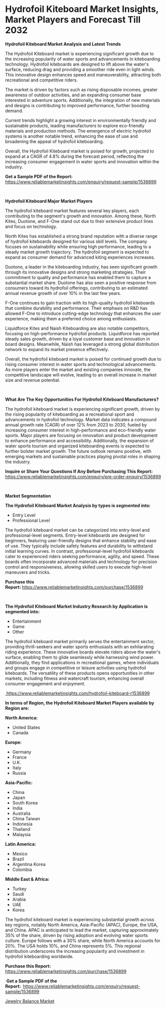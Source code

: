 <p><h1>Hydrofoil Kiteboard Market Insights, Market Players and Forecast Till 2032</h1></p><p><strong>Hydrofoil Kiteboard Market Analysis and Latest Trends</strong></p>
<p><p>The Hydrofoil Kiteboard market is experiencing significant growth due to the increasing popularity of water sports and advancements in kiteboarding technology. Hydrofoil kiteboards are designed to lift above the water's surface, reducing drag and providing a smoother ride even in light winds. This innovative design enhances speed and maneuverability, attracting both recreational and competitive riders.</p><p>The market is driven by factors such as rising disposable incomes, greater awareness of outdoor activities, and an expanding consumer base interested in adventure sports. Additionally, the integration of new materials and designs is contributing to improved performance, further boosting demand.</p><p>Current trends highlight a growing interest in environmentally friendly and sustainable products, leading manufacturers to explore eco-friendly materials and production methods. The emergence of electric hydrofoil systems is another notable trend, enhancing the ease of use and broadening the appeal of hydrofoil kiteboarding. </p><p>Overall, the Hydrofoil Kiteboard market is poised for growth, projected to expand at a CAGR of 4.8% during the forecast period, reflecting the increasing consumer engagement in water sports and innovation within the industry.</p></p>
<p><strong>Get a Sample PDF of the Report:&nbsp;</strong> <a href="https://www.reliablemarketinsights.com/enquiry/request-sample/1536899?utm_campaign=2102&utm_medium=2&utm_source=Github&utm_content=ia&utm_term=05042025&utm_id=hydrofoil-kiteboard">https://www.reliablemarketinsights.com/enquiry/request-sample/1536899</a></p>
<p>&nbsp;</p>
<p><strong>Hydrofoil Kiteboard Major Market Players</strong></p>
<p><p>The hydrofoil kiteboard market features several key players, each contributing to the segment's growth and innovation. Among these, North Kites, Duotone, and F-One stand out due to their extensive product lines and focus on technology.</p><p>North Kites has established a strong brand reputation with a diverse range of hydrofoil kiteboards designed for various skill levels. The company focuses on sustainability while ensuring high performance, leading to a steady market growth trajectory. The hydrofoil segment is expected to expand as consumer demand for advanced kiting experiences increases.</p><p>Duotone, a leader in the kiteboarding industry, has seen significant growth through its innovative designs and strong marketing strategies. Their commitment to quality and performance has enabled them to capture a substantial market share. Duotone has also seen a positive response from consumers toward its hydrofoil offerings, contributing to an estimated annual revenue growth of over 10% in the last few years.</p><p>F-One continues to gain traction with its high-quality hydrofoil kiteboards that combine durability and performance. Their emphasis on R&D has allowed F-One to introduce cutting-edge technology that enhances the user experience, making them a preferred choice among enthusiasts.</p><p>Liquidforce Kites and Naish Kiteboarding are also notable competitors, focusing on high-performance hydrofoil products. Liquidforce has reported steady sales growth, driven by a loyal customer base and innovation in board designs. Meanwhile, Naish has leveraged a strong global distribution network to expand its market presence effectively.</p><p>Overall, the hydrofoil kiteboard market is poised for continued growth due to rising consumer interest in water sports and technological advancements. As more players enter the market and existing companies innovate, the competitive landscape will evolve, leading to an overall increase in market size and revenue potential.</p></p>
<p>&nbsp;</p>
<p><strong>What Are The Key Opportunities For Hydrofoil Kiteboard Manufacturers?</strong></p>
<p><p>The hydrofoil kiteboard market is experiencing significant growth, driven by the rising popularity of kiteboarding as a recreational sport and advancements in hydrofoil technology. Market data indicates a compound annual growth rate (CAGR) of over 12% from 2023 to 2030, fueled by increasing consumer interest in high-performance and eco-friendly water sports. Major players are focusing on innovation and product development to enhance performance and accessibility. Additionally, the expansion of water sports tourism and organized kiteboarding events is expected to further bolster market growth. The future outlook remains positive, with emerging markets and sustainable practices playing pivotal roles in shaping the industry.</p></p>
<p><strong>Inquire or Share Your Questions If Any Before Purchasing This Report:</strong> <a href="https://www.reliablemarketinsights.com/enquiry/pre-order-enquiry/1536899?utm_campaign=2102&utm_medium=2&utm_source=Github&utm_content=ia&utm_term=05042025&utm_id=hydrofoil-kiteboard">https://www.reliablemarketinsights.com/enquiry/pre-order-enquiry/1536899</a></p>
<p>&nbsp;</p>
<p><strong>Market Segmentation</strong></p>
<p><strong>The Hydrofoil Kiteboard Market Analysis by types is segmented into:</strong></p>
<p><ul><li>Entry Level</li><li>Professional Level</li></ul></p>
<p><p>The hydrofoil kiteboard market can be categorized into entry-level and professional-level segments. Entry-level kiteboards are designed for beginners, featuring user-friendly designs that enhance stability and ease of use. They typically include safety features and durability to withstand initial learning curves. In contrast, professional-level hydrofoil kiteboards cater to experienced riders seeking performance, agility, and speed. These boards often incorporate advanced materials and technology for precision control and responsiveness, allowing skilled users to execute high-level maneuvers and tricks.</p></p>
<p><strong>Purchase this Report:&nbsp;</strong><a href="https://www.reliablemarketinsights.com/purchase/1536899?utm_campaign=2102&utm_medium=2&utm_source=Github&utm_content=ia&utm_term=05042025&utm_id=hydrofoil-kiteboard">https://www.reliablemarketinsights.com/purchase/1536899</a></p>
<p>&nbsp;</p>
<p><strong>The Hydrofoil Kiteboard Market Industry Research by Application is segmented into:</strong></p>
<p><ul><li>Entertainment</li><li>Game</li><li>Other</li></ul></p>
<p><p>The hydrofoil kiteboard market primarily serves the entertainment sector, providing thrill-seekers and water sports enthusiasts with an exhilarating riding experience. These innovative boards elevate riders above the water's surface, enabling them to glide seamlessly while harnessing wind power. Additionally, they find applications in recreational games, where individuals and groups engage in competitive or leisure activities using hydrofoil kiteboards. The versatility of these products opens opportunities in other markets, including fitness and watercraft tourism, enhancing overall consumer engagement and enjoyment.</p></p>
<p><a href="https://www.reliablemarketinsights.com/hydrofoil-kiteboard-r1536899?utm_campaign=2102&utm_medium=2&utm_source=Github&utm_content=ia&utm_term=05042025&utm_id=hydrofoil-kiteboard">&nbsp;https://www.reliablemarketinsights.com/hydrofoil-kiteboard-r1536899</a></p>
<p><strong>In terms of Region, the Hydrofoil Kiteboard Market Players available by Region are:</strong></p>
<p>
    <p> <strong> North America: </strong>
        <ul>
            <li>United States</li>
            <li>Canada</li>
        </ul>
        </p> 
    <p> <strong> Europe: </strong>
        <ul>
            <li>Germany</li>
            <li>France</li>
            <li>U.K.</li>
            <li>Italy</li>
            <li>Russia</li>
        </ul>
        </p> 
    <p> <strong> Asia-Pacific: </strong>
        <ul>
            <li>China</li>
            <li>Japan</li>
            <li>South Korea</li>
            <li>India</li>
            <li>Australia</li>
            <li>China Taiwan</li>
            <li>Indonesia</li>
            <li>Thailand</li>
            <li>Malaysia</li>
        </ul>
        </p> 
    <p> <strong> Latin America: </strong>
        <ul>
            <li>Mexico</li>
            <li>Brazil</li>
            <li>Argentina Korea</li>
            <li>Colombia</li>
        </ul>
        </p> 
    <p> <strong> Middle East & Africa: </strong>
        <ul>
            <li>Turkey</li>
            <li>Saudi</li>
            <li>Arabia</li>
            <li>UAE</li>
            <li>Korea</li>
        </ul>
    </p>
    </p>
<p><p>The hydrofoil kiteboard market is experiencing substantial growth across key regions, notably North America, Asia-Pacific (APAC), Europe, the USA, and China. APAC is anticipated to lead the market, capturing approximately 35% of the share, driven by rising adoption and evolving water sports culture. Europe follows with a 30% share, while North America accounts for 20%. The USA holds 10%, and China represents 5%. This regional distribution underscores the increasing popularity and investment in hydrofoil kiteboarding worldwide.</p></p>
<p><strong>Purchase this Report: </strong><a href="https://www.reliablemarketinsights.com/purchase/1536899?utm_campaign=2102&utm_medium=2&utm_source=Github&utm_content=ia&utm_term=05042025&utm_id=hydrofoil-kiteboard">https://www.reliablemarketinsights.com/purchase/1536899</a></p>
<p>&nbsp;<strong>Get a Sample PDF of the Report:&nbsp;&nbsp;</strong><a href="https://www.reliablemarketinsights.com/enquiry/request-sample/1536899?utm_campaign=2102&utm_medium=2&utm_source=Github&utm_content=ia&utm_term=05042025&utm_id=hydrofoil-kiteboard">https://www.reliablemarketinsights.com/enquiry/request-sample/1536899</a></p>
<p><strong></strong></p>
<p><p><a href="https://github.com/ygfu6u/Market-Research-Report-List-2/blob/main/jewelry-balance-market.md?utm_campaign=2102&utm_medium=2&utm_source=Github&utm_content=ia&utm_term=05042025&utm_id=hydrofoil-kiteboard">Jewelry Balance Market</a></p></p>